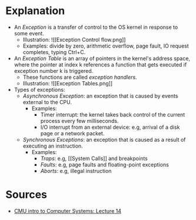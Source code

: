 # Explanation
- An *Exception* is a transfer of control to the OS kernel in response to some event.
	- Illustration: ![[Exception Control flow.png]]
	- Examples: divide by zero, arithmetic overflow, page fault, IO request completes, typing Ctrl+C.
- An *Exception Table* is an array of pointers in the kernel's address space, where the pointer at index k references a function that gets executed if exception number k is triggered.
	- These functions are called *exception handlers*.
	- Illustration: ![[Exception Tables.png]]
- Types of exceptions:
	- *Asynchronous Exception*: an exception that is caused by events external to the CPU.
		- Examples:
			- Timer interrupt: the kernel takes back control of the current process every few milliseconds.
			- I/O interrupt from an external device: e.g, arrival of a disk page or a network packet.
	- *Synchronous Exceptions*: an exception that is caused as a result of executing an instruction.
		- Examples:
			- *Traps*: e.g, [[System Calls]] and breakpoints
			- *Faults*: e.g, page faults and floating-point exceptions
			- *Aborts*: e.g, illegal instruction

# Sources
- [CMU intro to Computer Systems: Lecture 14](https://scs.hosted.panopto.com/Panopto/Pages/Viewer.aspx?id=d2759175-d59e-4f80-ab9e-24c2f15c8adb)